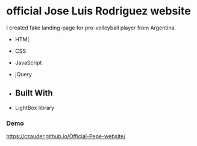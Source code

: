 # official Jose Luis Rodriguez website

I created fake landing-page for pro-volleyball player from Argentina. 


-   HTML
-   CSS
-   JavaScript
- jQuery 
- ## Built With

-   LightBox library

### [](https://github.com/Czauder/Keyboard-Drums#demo)Demo
 https://czauder.github.io/Official-Pepe-website/
